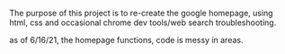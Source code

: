 The purpose of this project is to re-create the google homepage, using html, css and occasional chrome dev tools/web search troubleshooting.

as of 6/16/21, the homepage functions, code is messy in areas.